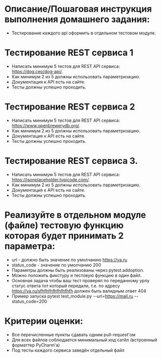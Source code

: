 # Описание/Пошаговая инструкция выполнения домашнего задания:
- Тестирование каждого api оформить в отдельном тестовом модуле.

# Тестирование REST сервиса 1
- Написать минимум 5 тестов для REST API сервиса: https://dog.ceo/dog-api/.
- Как минимум 2 из 5 должны использовать параметризацию.
- Документация к API есть на сайте.
- Тесты должны успешно проходить.
# Тестирование REST сервиса 2
- Написать минимум 5 тестов для REST API сервиса: https://www.openbrewerydb.org/.
- Как минимум 2 из 5 должны использовать параметризацию.
- Документация к API есть на сайте.
- Тесты должны успешно проходить.
# Тестирование REST сервиса 3.
- Написать минимум 5 тестов для REST API сервиса: https://jsonplaceholder.typicode.com/.
- Как минимум 2 из 5 должны использовать параметризацию.
- Документация к API есть на сайте.
- Тесты должны успешно проходить.
# Реализуйте в отдельном модуле (файле) тестовую функцию которая будет принимать 2 параметра:
- url - должно быть значение по умолчанию https://ya.ru
- status_code - значение по умолчанию 200
- Параметры должны быть реализованы через pytest.addoption.
- Можно положить фикcтуру и тестовую функцию в один файл.
- Основная задача чтобы ваш тест проверял по переданному урлу статус ответа тот который передали,
т.е. по адресу https://ya.ru/sfhfhfhfhfhfhfhfh должен быть валидным ответ 404
- Пример запуска pytest test_module.py --url=https://mail.ru --status_code=200

# Критерии оценки:
- Все перечисленные пункты сдавать одним pull-request'ом
- Для всех файлов соблюдается минимальный код сатйл (встроенный форматтер PyCharm'а)
- Под тесты каждого сервиса заведён отдельный файл
